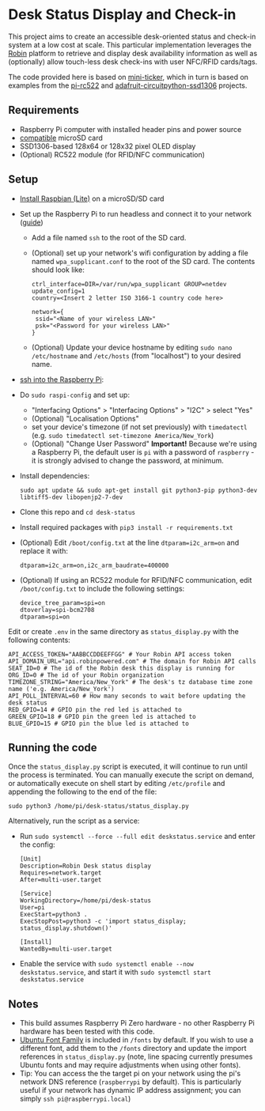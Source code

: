 # Desk Status Display and Check-in

This project aims to create an accessible desk-oriented status and check-in system at a low cost at scale. This particular implementation leverages the [Robin](https://robinpowered.com/) platform to retrieve and display desk availability information as well as (optionally) allow touch-less desk check-ins with user NFC/RFID cards/tags.

The code provided here is based on [mini-ticker](https://github.com/jprusik/mini-ticker), which in turn is based on examples from the [pi-rc522](https://github.com/ondryaso/pi-rc522) and [adafruit-circuitpython-ssd1306](https://github.com/adafruit/Adafruit_CircuitPython_SSD1306) projects.

## Requirements

- Raspberry Pi computer with installed header pins and power source
- [compatible](https://www.raspberrypi.org/documentation/installation/sd-cards.md) microSD card
- SSD1306-based 128x64 or 128x32 pixel OLED display
- (Optional) RC522 module (for RFID/NFC communication)

## Setup

- [Install Raspbian (Lite)](https://www.raspberrypi.org/downloads/raspbian/) on a microSD/SD card
- Set up the Raspberry Pi to run headless and connect it to your network ([guide](https://www.raspberrypi.org/documentation/configuration/wireless/headless.md))
  - Add a file named `ssh` to the root of the SD card.
  - (Optional) set up your network's wifi configuration by adding a file named `wpa_supplicant.conf` to the root of the SD card. The contents should look like:

    ```config
    ctrl_interface=DIR=/var/run/wpa_supplicant GROUP=netdev
    update_config=1
    country=<Insert 2 letter ISO 3166-1 country code here>

    network={
     ssid="<Name of your wireless LAN>"
     psk="<Password for your wireless LAN>"
    }
    ```

  - (Optional) Update your device hostname by editing `sudo nano /etc/hostname` and `/etc/hosts` (from "localhost") to your desired name.
- [ssh into the Raspberry Pi](https://www.raspberrypi.org/documentation/remote-access/ssh/):
- Do `sudo raspi-config` and set up:
  - "Interfacing Options" > "Interfacing Options" > "I2C" > select "Yes"
  - (Optional) "Localisation Options"
  - set your device's timezone (if not set previously) with `timedatectl` (e.g. `sudo timedatectl set-timezone America/New_York`)
  - (Optional) "Change User Password"
    **Important!** Because we're using a Raspberry Pi, the default user is `pi` with a password of `raspberry` - it is strongly advised to change the password, at minimum.
- Install dependencies:

  ```shell
  sudo apt update && sudo apt-get install git python3-pip python3-dev libtiff5-dev libopenjp2-7-dev
  ```

- Clone this repo and `cd desk-status`
- Install required packages with `pip3 install -r requirements.txt`
- (Optional) Edit `/boot/config.txt` at the line `dtparam=i2c_arm=on` and replace it with:

  ```shell
  dtparam=i2c_arm=on,i2c_arm_baudrate=400000
  ```

- (Optional) If using an RC522 module for RFID/NFC communication, edit `/boot/config.txt` to include the following settings:

  ```settings
  device_tree_param=spi=on
  dtoverlay=spi-bcm2708
  dtparam=spi=on
  ```

Edit or create `.env` in the same directory as `status_display.py` with the following contents:

```shell
API_ACCESS_TOKEN="AABBCCDDEEFFGG" # Your Robin API access token
API_DOMAIN_URL="api.robinpowered.com" # The domain for Robin API calls
SEAT_ID=0 # The id of the Robin desk this display is running for
ORG_ID=0 # The id of your Robin organization
TIMEZONE_STRING="America/New_York" # The desk's tz database time zone name ('e.g. America/New_York')
API_POLL_INTERVAL=60 # How many seconds to wait before updating the desk status
RED_GPIO=14 # GPIO pin the red led is attached to
GREEN_GPIO=18 # GPIO pin the green led is attached to
BLUE_GPIO=15 # GPIO pin the blue led is attached to
```

## Running the code

Once the `status_display.py` script is executed, it will continue to run until the process is terminated. You can manually execute the script on demand, or automatically execute on shell start by editing `/etc/profile` and appending the following to the end of the file:

```shell
sudo python3 /home/pi/desk-status/status_display.py
```

Alternatively, run the script as a service:

- Run `sudo systemctl --force --full edit deskstatus.service` and enter the config:

  ```config
  [Unit]
  Description=Robin Desk status display
  Requires=network.target
  After=multi-user.target

  [Service]
  WorkingDirectory=/home/pi/desk-status
  User=pi
  ExecStart=python3 .
  ExecStopPost=python3 -c 'import status_display; status_display.shutdown()'

  [Install]
  WantedBy=multi-user.target
  ```

- Enable the service with `sudo systemctl enable --now deskstatus.service`, and start it with `sudo systemctl start deskstatus.service`

## Notes

- This build assumes Raspberry Pi Zero hardware - no other Raspberry Pi hardware has been tested with this code.
- [Ubuntu Font Family](https://design.ubuntu.com/font/) is included in `/fonts` by default. If you wish to use a different font, add them to the `/fonts` directory and update the import references in `status_display.py` (note, line spacing currently presumes Ubuntu fonts and may require adjustments when using other fonts).
- Tip: You can access the the target pi on your network using the pi's network DNS reference (`raspberrypi` by default). This is particularly useful if your network has dynamic IP address assignment; you can simply `ssh pi@raspberrypi.local`)
